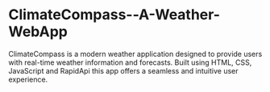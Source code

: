 # ClimateCompass--A-Weather-WebApp
 ClimateCompass is a modern weather application designed to provide users with real-time weather information and forecasts. Built using HTML, CSS, JavaScript and RapidApi this app offers a seamless and intuitive user experience.
